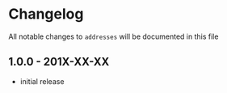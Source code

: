 # Changelog

All notable changes to `addresses` will be documented in this file

## 1.0.0 - 201X-XX-XX

- initial release
